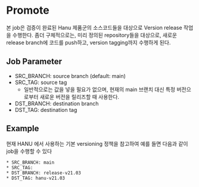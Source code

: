 # Promote
본 job은 검증이 완료된 Hanu 제품군의 소스코드들을 대상으로 Version release 작업을 수행한다. 좀더 구체적으로는, 미리 정의된 repository들을 대상으로, 새로운 release branch에 코드를 push하고, version tagging까지 수행하게 된다.

## Job Parameter
* SRC_BRANCH: source branch (default: main)
* SRC_TAG: source tag
  * 일반적으로는 값을 넣을 필요가 없으며, 현재의 main 브랜치 대신 특정 버전으로부터 새로운 버전을 릴리즈할 때 사용한다.
* DST_BRANCH: destination branch
* DST_TAG: destination tag

## Example
현재 HANU 에서 사용하는 기본 versioning 정책을 참고하여 예를 들면 다음과 같이 job을 수행할 수 있다 
```
* SRC_BRANCH: main
* SRC_TAG:
* DST_BRANCH: release-v21.03
* DST_TAG: hanu-v21.03
```

